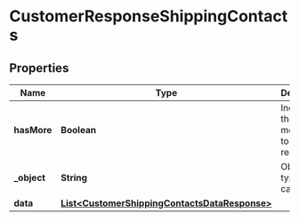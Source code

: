 

# CustomerResponseShippingContacts


## Properties

| Name | Type | Description | Notes |
|------------ | ------------- | ------------- | -------------|
|**hasMore** | **Boolean** | Indicates if there are more pages to be requested |  |
|**_object** | **String** | Object type, in this case is list |  |
|**data** | [**List&lt;CustomerShippingContactsDataResponse&gt;**](CustomerShippingContactsDataResponse.md) |  |  [optional] |



